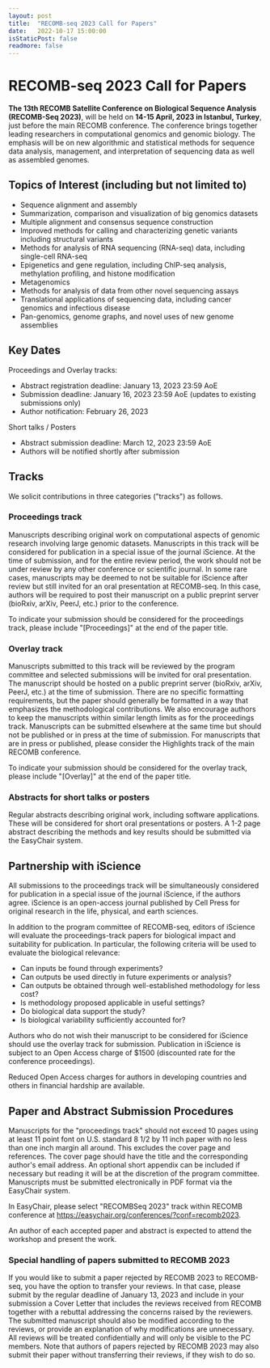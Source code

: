 ```yaml
---
layout: post
title:  "RECOMB-seq 2023 Call for Papers"
date:   2022-10-17 15:00:00
isStaticPost: false
readmore: false
---
```

# RECOMB-seq 2023 Call for Papers

**The 13th RECOMB Satellite Conference on Biological Sequence Analysis (RECOMB-Seq 2023)**, will be held on **14-15 April, 2023 in Istanbul, Turkey**, just before the main RECOMB conference. The conference brings together leading researchers in computational genomics and genomic biology. The emphasis will be on new algorithmic and statistical methods for sequence data analysis, management, and interpretation of sequencing data as well as assembled genomes.

## Topics of Interest (including but not limited to)

* Sequence alignment and assembly
* Summarization, comparison and visualization of big genomics datasets
* Multiple alignment and consensus sequence construction
* Improved methods for calling and characterizing genetic variants including structural variants
* Methods for analysis of RNA sequencing (RNA-seq) data, including single-cell RNA-seq
* Epigenetics and gene regulation, including ChIP-seq analysis, methylation profiling, and histone modification 
* Metagenomics
* Methods for analysis of data from other novel sequencing assays
* Translational applications of sequencing data, including cancer genomics and infectious disease
* Pan-genomics, genome graphs, and novel uses of new genome assemblies

## Key Dates 

Proceedings and Overlay tracks:

* Abstract registration deadline: January 13, 2023 23:59 AoE
* Submission deadline: January 16, 2023 23:59 AoE (updates to existing submissions only)
* Author notification: February 26, 2023

Short talks / Posters

* Abstract submission deadline: March 12, 2023 23:59 AoE
* Authors will be notified shortly after submission
                    
## Tracks

We solicit contributions in three categories ("tracks") as follows.

### Proceedings track

Manuscripts describing original work on computational aspects of genomic research involving large genomic datasets.  Manuscripts in this track will be considered for publication in a special issue of the journal iScience. At the time of submission, and for the entire review period, the work should not be under review by any other conference or scientific journal. In some rare cases, manuscripts may be deemed to not be suitable for iScience after review but still invited for an oral presentation at RECOMB-seq. In this case, authors will be required to post their manuscript on a public preprint server (bioRxiv, arXiv, PeerJ, etc.) prior to the conference. 

To indicate your submission should be considered for the proceedings track, please include "[Proceedings]" at the end of the paper title.

### Overlay track

Manuscripts submitted to this track will be reviewed by the program committee and selected submissions will be invited for oral presentation. The manuscript should be hosted on a public preprint server (bioRxiv, arXiv, PeerJ, etc.) at the time of submission. There are no specific formatting requirements, but the paper should generally be formatted in a way that emphasizes the methodological contributions. We also encourage authors to keep the manuscripts within similar length limits as for the proceedings track. Manuscripts can be submitted elsewhere at the same time but should not be published or in press at the time of submission. For manuscripts that are in press or published, please consider the Highlights track of the main RECOMB conference.

To indicate your submission should be considered for the overlay track, please include "[Overlay]" at the end of the paper title.

### Abstracts for short talks or posters

Regular abstracts describing original work, including software applications. These will be considered for short oral presentations or posters. A 1-2 page abstract describing the methods and key results should be submitted via the EasyChair system.

## Partnership with iScience

All submissions to the proceedings track will be simultaneously considered for publication in a special issue of the journal iScience, if the authors agree. iScience is an open-access journal published by Cell Press for original research in the life, physical, and earth sciences.

In addition to the program committee of RECOMB-seq, editors of iScience will evaluate the proceedings-track papers for biological impact and suitability for publication. In particular, the following criteria will be used to evaluate the biological relevance:

* Can inputs be found through experiments?
* Can outputs be used directly in future experiments or analysis?
* Can outputs be obtained through well-established methodology for less cost?
* Is methodology proposed applicable in useful settings?
* Do biological data support the study?
* Is biological variability sufficiently accounted for?

Authors who do not wish their manuscript to be considered for iScience should use the overlay track for submission. Publication in iScience is subject to an Open Access charge of $1500 (discounted rate for the conference proceedings).

Reduced Open Access charges for authors in developing countries and others in financial hardship are available.

## Paper and Abstract Submission Procedures

Manuscripts for the "proceedings track" should not exceed 10 pages using at least 11 point font on U.S. standard 8 1/2 by 11 inch paper with no less than one inch margin all around. This excludes the cover page and references. The cover page should have the title and the corresponding author's email address. An optional short appendix can be included if necessary but reading it will be at the discretion of the program committee. Manuscripts must be submitted electronically in PDF format via the EasyChair system. 

In EasyChair, please select "RECOMBSeq 2023" track within RECOMB conference at https://easychair.org/conferences/?conf=recomb2023.

An author of each accepted paper and abstract is expected to attend the workshop and present the work.

### Special handling of papers submitted to RECOMB 2023

If you would like to submit a paper rejected by RECOMB 2023 to RECOMB-seq, you have the option to transfer your reviews. In that case, please submit by the regular deadline of January 13, 2023 and include in your submission a Cover Letter that includes the reviews received from RECOMB together with a rebuttal addressing the concerns raised by the reviewers. The submitted manuscript should also be modified according to the reviews, or provide an explanation of why modifications are unnecessary. All reviews will be treated confidentially and will only be visible to the PC members. Note that authors of papers rejected by RECOMB 2023 may also submit their paper without transferring their reviews, if they wish to do so.
